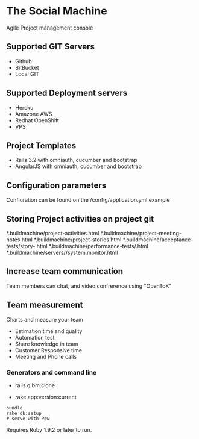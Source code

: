 # The Social Machine

Agile Project management console



## Supported GIT Servers
* Github
* BitBucket
* Local GIT

## Supported Deployment servers
* Heroku
* Amazone AWS
* Redhat OpenShift
* VPS 


## Project Templates
* Rails 3.2 with omniauth, cucumber and bootstrap
* AngularJS with omniauth, cucumber and bootstrap


## Configuration parameters

Confiuration can be found on the /config/application.yml.example


## Storing Project activities on project git

 *.buildmachine/project-activities.html
 *.buildmachine/project-meeting-notes.html
 *.buildmachine/project-stories.html
 *.buildmachine/acceptance-tests/story-<StoryID>.html
 *.buildmachine/performance-tests/<SenarioName>.html
 *.buildmachine/servers/<ServerName>/system.monitor.html



## Increase team communication

Team members can chat, and video confrerence using "OpenToK"


## Team measurement

Charts and measure your team 
 * Estimation time and quality
 * Automation test
 * Share knowledge in team
 * Customer Responsive time
 * Meeting and Phone calls 



### Generators and command line

 * rails g bm:clone <app-url>

 * rake app:version:current
 
```
bundle
rake db:setup
# serve with Pow
```

Requires Ruby 1.9.2 or later to run.
